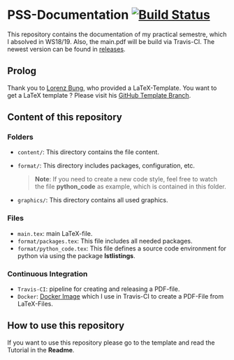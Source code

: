 # PSS-Documentation [![Build Status](https://travis-ci.org/TomGeorgi/PSS-Documentation.svg?branch=master)](https://travis-ci.org/TomGeorgi/PSS-Documentation)

This repository contains the documentation of my practical semestre, which I absolved in WS18/19.
Also, the main.pdf will be build via Travis-CI. The newest version can be found in [releases](https://github.com/TomGeorgi/PSS-Documentation/releases).

## Prolog
Thank you to [Lorenz Bung](https://github.com/LorenzBung), who provided a LaTeX-Template.
You want to get a LaTeX template ? Please visit his [GitHub Template Branch](https://github.com/LorenzBung/doku-pss/tree/template).

## Content of this repository

### Folders
-  `content/`: This directory contains the file content.
-  `format/`: This directory includes packages, configuration, etc.
	
	> **Note**: If you need to create a new code style, feel free to watch the file **python_code** as example, which is 
	contained in this folder.
	
-  `graphics/`: This directory contains all used graphics.

### Files
- `main.tex`: main LaTeX-file.
- `format/packages.tex`: This file includes all needed packages.
- `format/python_code.tex`:  This file defines a source code environment for python via using the package **lstlistings**.

### Continuous Integration

- `Travis-CI`: pipeline for creating and releasing a PDF-file.
- `Docker`: [Docker Image](https://hub.docker.com/r/dxjoke/tectonic-docker) which I use in Travis-CI to create a PDF-File from LaTeX-Files.

## How to use this repository

If you want to use this repository please go to the template and read the Tutorial in the **Readme**.
